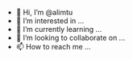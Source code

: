 - 👋 Hi, I’m @alimtu
- 👀 I’m interested in ...
- 🌱 I’m currently learning ...
- 💞️ I’m looking to collaborate on ...
- 📫 How to reach me ...

<!---
alimtu/alimtu is a ✨ special ✨ repository because its `README.md` (this file) appears on your GitHub profile.
You can click the Preview link to take a look at your changes.
--->
